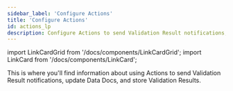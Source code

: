 ```yaml
---
sidebar_label: 'Configure Actions'
title: 'Configure Actions'
id: actions_lp
description: Configure Actions to send Validation Result notifications, update Data Docs, and store Validation Results.
---
```


import LinkCardGrid from '/docs/components/LinkCardGrid';
import LinkCard from '/docs/components/LinkCard';

<p class="DocItem__header-description">This is where you'll find information about using Actions to send Validation Result notifications, update Data Docs, and store Validation Results.</p>

<LinkCardGrid>
  <LinkCard topIcon label="Trigger Email as an Action" description="Create an Action that sends an email with Validation Result information, including Validation success or failure" href="/docs/oss/guides/validation/validation_actions/how_to_trigger_email_as_a_validation_action" icon="/img/email_action_icon.svg" />
  <LinkCard topIcon label="Collect OpenLineage metadata" description="Use an Action to emit results to an OpenLineage backend" href="/docs/oss/guides/validation/validation_actions/how_to_collect_openlineage_metadata_using_a_validation_action" icon="/img/metadata_icon.svg" />
  <LinkCard topIcon label="Trigger Opsgenie notifications" description="Use an Action to create Opsgenie alert notifications" href="/docs/oss/guides/validation/validation_actions/how_to_trigger_opsgenie_notifications_as_a_validation_action" icon="/img/opsgenie_icon.svg" />
  <LinkCard topIcon label="Trigger Slack notifications" description="Use an Action to create Slack notifications for Validation Results" href="/docs/oss/guides/validation/validation_actions/how_to_trigger_slack_notifications_as_a_validation_action" icon="/img/slack_icon.svg" />
  <LinkCard topIcon label="Update Data Docs" description="Use an Action to update Data Docs sites with new Validation Results" href="/docs/oss/guides/validation/validation_actions/how_to_update_data_docs_as_a_validation_action" icon="/img/update_data_docs_icon.svg" />
  <LinkCard topIcon label="Get Data Docs URLs for use in custom Validation Actions" description="Create a custom Validation Action that includes a link to Data Docs" href="/docs/oss/guides/validation/advanced/how_to_get_data_docs_urls_for_custom_validation_actions" icon="/img/data_doc_link_icon.svg" />
</LinkCardGrid>